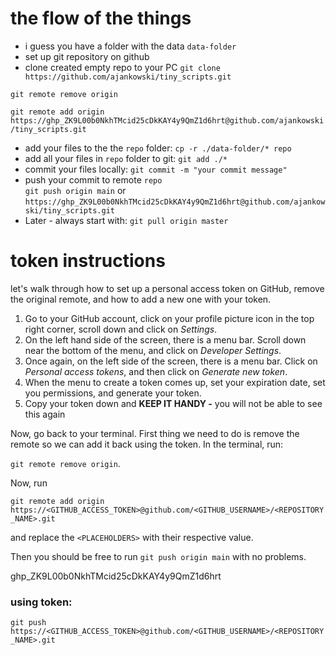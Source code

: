 # the flow of the things

- i guess you have a folder with the data `data-folder`
- set up git repository on github
- clone created empty repo to your PC
`git clone https://github.com/ajankowski/tiny_scripts.git`

`git remote remove origin`

`git remote add origin https://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@github.com/ajankowski/tiny_scripts.git`


- add your files to the the `repo` folder: 
`cp -r ./data-folder/* repo`
- add all your files in `repo` folder to git:
`git add ./*`
- commit your files locally:
`git commit -m "your commit message"`
- push your commit to remote `repo`  
`git push origin main` or `https://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@github.com/ajankowski/tiny_scripts.git`
- Later - always start with:
`git pull origin master`

# token instructions

let's walk through how to set up a personal access token on GitHub, remove the original remote, and how to add a new one with your token.

1. Go to your GitHub account, click on your profile picture icon in the top right corner, scroll down and click on *Settings*.
2. On the left hand side of the screen, there is a menu bar. Scroll down near the bottom of the menu, and click on *Developer Settings*.
3. Once again, on the left side of the screen, there is a menu bar. Click on *Personal access tokens*, and then click on *Generate new token*.
4. When the menu to create a token comes up, set your expiration date, set you permissions, and generate your token.
5. Copy your token down and **KEEP IT HANDY -** you will not be able to see this again

Now, go back to your terminal.  First thing we need to do is remove the remote so we can add it back using the token.  In the terminal, run:

`git remote remove origin`.

Now, run

`git remote add origin https://<GITHUB_ACCESS_TOKEN>@github.com/<GITHUB_USERNAME>/<REPOSITORY_NAME>.git`

and replace the `<PLACEHOLDERS>` with their respective value.  

Then you should be free to run `git push origin main` with no problems.  

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

### using token:

`git push https://<GITHUB_ACCESS_TOKEN>@github.com/<GITHUB_USERNAME>/<REPOSITORY_NAME>.git`
